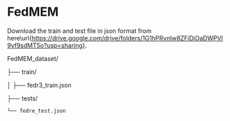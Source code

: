 # FedMEM


Download the train and test file in json format from here\url{https://drive.google.com/drive/folders/1G1hPRvnIw8ZFiDiOaDWPVI9yf9sdMT5o?usp=sharing}.

FedMEM_dataset/

├── train/

│   ├── fedr3_train.json

├── tests/

    └── fedre_test.json
